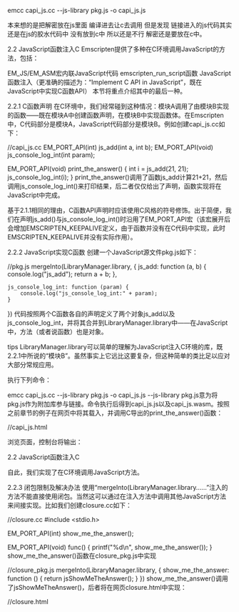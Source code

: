 emcc capi_js.cc --js-library pkg.js -o capi_js.js

本来想的是把解密放在js里面 编译进去让c去调用 但是发现 链接进入的js代码其实还是在js的胶水代码中 没有放到c中
所以还是不行 解密还是要放在c中。

2.2 JavaScript函数注入C
Emscripten提供了多种在C环境调用JavaScript的方法，包括：

EM_JS/EM_ASM宏内联JavaScript代码
emscripten_run_script函数
JavaScript函数注入（更准确的描述为：“Implement C API in JavaScript”，既在JavaScript中实现C函数API）
本节将重点介绍其中的最后一种。

2.2.1 C函数声明
在C环境中，我们经常碰到这种情况：模块A调用了由模块B实现的函数——既在模块A中创建函数声明，在模块B中实现函数体。在Emscripten中，C代码部分是模块A，JavaScript代码部分是模块B。例如创建capi_js.cc如下：

//capi_js.cc
EM_PORT_API(int) js_add(int a, int b);
EM_PORT_API(void) js_console_log_int(int param);

EM_PORT_API(void) print_the_answer() {
    int i = js_add(21, 21);
    js_console_log_int(i);
}
print_the_answer()调用了函数js_add计算21+21，然后调用js_console_log_int()来打印结果，后二者仅仅给出了声明，函数实现将在JavaScript中完成。

基于2.1.1相同的理由，C函数API声明时应该使用C风格的符号修饰。出于简便，我们在声明js_add()与js_console_log_int()时沿用了EM_PORT_API宏（该宏展开后会增加EMSCRIPTEN_KEEPALIVE定义，由于函数并没有在C代码中实现，此时EMSCRIPTEN_KEEPALIVE并没有实际作用）。

2.2.2 JavaScript实现C函数
创建一个JavaScript源文件pkg.js如下：

//pkg.js
mergeInto(LibraryManager.library, {
    js_add: function (a, b) {
        console.log("js_add");
        return a + b;
    },

    js_console_log_int: function (param) {
        console.log("js_console_log_int:" + param);
    }
})
代码按照两个C函数各自的声明定义了两个对象js_add以及js_console_log_int，并将其合并到LibraryManager.library中——在JavaScript中，方法（或者说函数）也是对象。

tips LibraryManager.library可以简单的理解为JavaScript注入C环境的库，既2.2.1中所说的“模块B”。虽然事实上它远比这要复杂，但这种简单的类比足以应对大部分常规应用。

执行下列命令：

emcc capi_js.cc --js-library pkg.js -o capi_js.js
--js-library pkg.js意为将pkg.js作为附加库参与链接。命令执行后得到capi_js.js以及capi_js.wasm。按照之前章节的例子在网页中将其载入，并调用C导出的print_the_answer()函数：

//capi_js.html
  <body>
    <script>
    Module = {};
    Module.onRuntimeInitialized = function() {
      Module._print_the_answer();
    }
    </script>
    <script src="capi_js.js"></script>
  </body>
浏览页面，控制台将输出：

2.2 JavaScript函数注入C

自此，我们实现了在C环境调用JavaScript方法。

2.2.3 闭包限制及解决办法
使用“mergeInto(LibraryManager.library……”注入的方法不能直接使用闭包。当然这可以通过在注入方法中调用其他JavaScript方法来间接实现。比如我们创建closure.cc如下：

//closure.cc
#include <stdio.h>

EM_PORT_API(int) show_me_the_answer();

EM_PORT_API(void) func() {
    printf("%d\n", show_me_the_answer());
}
show_me_the_answer()函数在closure_pkg.js中实现

//closure_pkg.js
mergeInto(LibraryManager.library, {
    show_me_the_answer: function () {
        return jsShowMeTheAnswer();
    }
})
show_me_the_answer()调用了jsShowMeTheAnswer()，后者将在网页closure.html中实现：

//closure.html
  <body>
    <script>
    function f1(){
      var answer = 42;
      function f2() {
        return answer;
      }
      return f2;
    }
    var jsShowMeTheAnswer = f1();

    Module = {};
    Module.onRuntimeInitialized = function() {
      Module._func();
    }
    </script>
    <script src="closure.js"></script>
  </body>
熟悉JavaScript的读者一定已经发现了：jsShowMeTheAnswer()使用了闭包。

使用这种方法，不仅可以绕过“mergeInto(LibraryManager.library……”注入的方法不仅能直接使用闭包的限制，还可以动态调整注入函数的行为——比如上例中我们可以在JavaScript环境中动态调整jsShowMeTheAnswer()对象，从而改变C环境中的show_me_the_answer()函数的返回值。

2.2.4 JavaScript函数注入的优缺点
优点：使用JavaScript函数注入可以保持C代码的纯净——既C代码中不包含任何JavaScript的成分；
缺点：该方法需要额外创建一个.js库文件，维护略为麻烦。